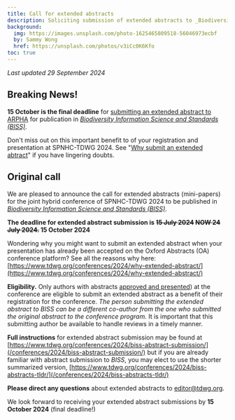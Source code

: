 ```yaml
---
title: Call for extended abstracts
description: Soliciting submission of extended abstracts to _Biodiversity Information Science and Standards_ of presentations at SPNHC-TDWG 2024 in Okinawa, Japan, 2–6 September.
background:
  img: https://images.unsplash.com/photo-1625465809518-56046973ecbf
  by: Sammy Wong
  href: https://unsplash.com/photos/v3iCc0K6Kfo
toc: true
---
```


_Last updated 29 September 2024_


## Breaking News!

**15 October is the final deadline** for [submitting an extended abstract to ARPHA](/conferences/2024/biss-abstract-submission/) for publication in [_Biodiversity Information Science and Standards (BISS)_](https://biss.pensoft.net/collection/438/). 

Don't miss out on this important benefit to of your registration and presentation at SPNHC-TDWG 2024. See "[Why submit an extended abtract](/conferences/2024/why-extended-abstract/)" if you have lingering doubts.


## Original call

We are pleased to announce the call for extended abstracts (mini-papers) for the joint hybrid conference of SPNHC-TDWG 2024 to be published in [_Biodiversity Information Science and Standards (BISS)_](https://biss.pensoft.net/collection/438/). 

**The deadline for extended abstract submission is ~~15 July 2024~~ ~~NOW 24 July 2024.~~ 15 October 2024**

Wondering why you might want to submit an extended abstract when your presentation has already been accepted on the Oxford Abstracts (OA) conference platform?  See all the reasons why here: [https://www.tdwg.org/conferences/2024/why-extended-abstract/](https://www.tdwg.org/conferences/2024/why-extended-abstract/) 

**Eligibility.** Only authors with abstracts [approved and presented](/conferences/2024/#abstracts-submitted-to-oxford-abstracts)) at the conference are eligible to submit an extended abstract as a benefit of their registration for the conference. _The person submitting the extended abstract to BISS can be a different co-author from the one who submitted the original abstract to the conference program._ It is important that this submitting author be available to handle reviews in a timely manner.

**Full instructions** for extended abstract submission may be found at [https://www.tdwg.org/conferences/2024/biss-abstract-submission/](/conferences/2024/biss-abstract-submission/) but if you are already familiar with abstract submission to _BISS_, you may elect to use the shorter summarized version, [https://www.tdwg.org/conferences/2024/biss-abstracts-tldr/](/conferences/2024/biss-abstracts-tldr/) 

**Please direct any questions** about extended abstracts to [editor@tdwg.org](mailto:editor@tdwg.org).

We look forward to receiving your extended abstract submissions by **15 October 2024** (final deadline!)
